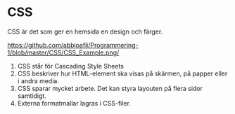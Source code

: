 
# CSS

CSS är det som ger en hemsida en design och färger.

<https://github.com/abbjoafli/Programmering-1/blob/master/CSS/CSS_Example.png/>

1. CSS står för Cascading Style Sheets
2. CSS beskriver hur HTML-element ska visas på skärmen, på papper eller i andra media.
3. CSS sparar mycket arbete. Det kan styra layouten på flera sidor samtidigt.
4. Externa formatmallar lagras i CSS-filer.
